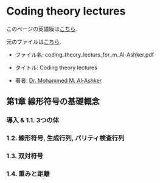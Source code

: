 # Coding theory lectures

このページの英語版は[こちら](https://fumiyan.work/md/coding-theory-lectures/index_en.html).

元のファイルは[こちら](http:/site.iugaza.edu.ps/mashker/files/2010/02/coding_theory_lecturs_for_m_Al-Ashker.pdf).

- ファイル名: coding_theory_lecturs_for_m_Al-Ashker.pdf

- タイトル: Coding theory lectures

- 著者: [Dr. Mohammed M. Al-Ashker](http://site.iugaza.edu.ps/mashker/)

## 第1章 線形符号の基礎概念

### 導入 & 1.1. 3つの体

### 1.2. 線形符号, 生成行列, パリティ検査行列

### 1.3. 双対符号

### 1.4. 重みと距離
